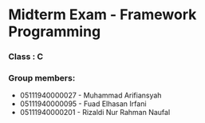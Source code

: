 # Midterm Exam - Framework Programming

### Class    : C

### Group members:
- 05111940000027 - Muhammad Arifiansyah
- 05111940000095 - Fuad Elhasan Irfani
- 05111940000201 - Rizaldi Nur Rahman Naufal
